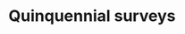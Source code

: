 ---
layout: link
link_url: https://www.scotland.anglican.org/vestry-resources/buildings/quinquennial-surveys/
title: Quinquennial surveys
source: SEC Vestry Resources
card: Maintain buildings and keep them dry
card_number: 1
---